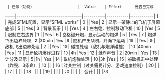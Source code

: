      | 任务（功能）                    |  Value    | Effort    | 是否已完成  
-----|---------------------------------|-----------|-----------|------------|
1    | 完成SFML配置，显示“SFML works”  | 0         |           |Yes         |
2    | 显示一架静止的飞机于屏幕底部    | 5         |           |Yes         |
3    | 背景音乐                        | 1         |           |Yes         |
4    | 左右键，控制移动飞机            | 10        |           |Yes         |
5    | 限制左右边界                    | 1         |           |Yes         |
6    | 空格键开炮，显示运动的炮弹      | 5         |           |Yes         |
7    | 炮弹飞出边界处理                | 2         |20min           |Yes            |
8    | 随机产生敌机，并向下运动        | 10        |           |Yes         |
9    | 敌机飞出边界处理                | 2         |           |Yes            |
10   | 碰撞处理（敌机与炮弹碰撞）      | 10        |40min           |Yes            |
11   | 显示敌机爆炸过程                | 10        |4h           |Yes            |
12   | 爆炸声音                        | 2         |20min           |  Yes          |
13   | 计分及显示                      | 5         |1h           | Yes           |
14   | 敌机炮弹处理                    | 10        |3h           |Yes            |
15   | 被敌机击中处理（炸毁、3条命）         | 10        |           |           |
16   | 过关控制（过关需要计分、游戏速度控制）| 20        |           |           |
17   |                                 |            |           |           |
18   |                                 |            |           |           |
19   |                                 |            |           |           |
20   |                                 |            |           |           |
合计 |                                 |            |           |73

